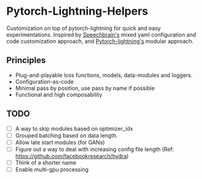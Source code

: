 # Pytorch-Lightning-Helpers
Customization on top of pytorch-lightning for quick and easy experimentations. Inspired by [Speechbrain's](https://github.com/speechbrain/speechbrain) mixed yaml configuration and code customization approach, and [Pytorch-lightning's](https://github.com/PyTorchLightning/pytorch-lightning) modular approach.

## Principles
- Plug-and-playable loss functions, models, data-modules and loggers.
- Configuration-as-code
- Minimal pass by position, use pass by name if possible
- Functional and high composability

## TODO
- [ ] A way to skip modules based on optimizer_idx
- [ ] Grouped batching based on data length.
- [ ] Allow late start modules (for GANs)
- [ ] Figure out a way to deal with increasing config file length (Ref: https://github.com/facebookresearch/hydra)
- [ ] Think of a shorter name
- [ ] Enable multi-gpu processing
